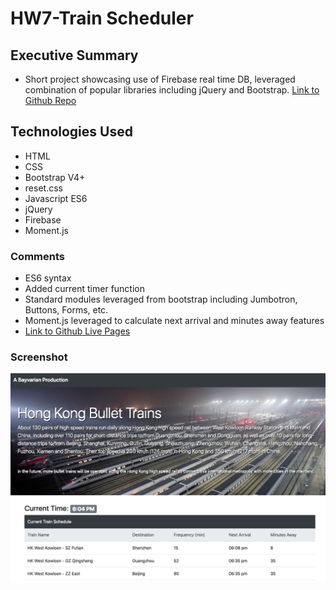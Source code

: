 # HW7-Train Scheduler

## Executive Summary
* Short project showcasing use of Firebase real time DB, leveraged combination of popular libraries including jQuery and Bootstrap. 
[Link to Github Repo](https://github.com/bavarianstance/hw7-trainscheduler "Train Scheduler")

## Technologies Used
* HTML
* CSS
* Bootstrap V4+
* reset.css
* Javascript ES6
* jQuery
* Firebase
* Moment.js

### Comments
* ES6 syntax
* Added current timer function
* Standard modules leveraged from bootstrap including Jumbotron, Buttons, Forms, etc.
* Moment.js leveraged to calculate next arrival and minutes away features
* [Link to Github Live Pages](https://bavarianstance.github.io/hw7-trainscheduler/ "Live Deployed")


### Screenshot
![screenshot](./assets/images/screenshot.png "Screenshot")
